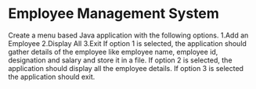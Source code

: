# Employee Management System #
Create a menu based Java application with the following options.
1.Add an Employee
2.Display All
3.Exit
If option 1 is selected, the application should gather details of the employee like employee name, employee id, designation and salary and store it in a file.
If option 2 is selected, the application should display all the employee details.
If option 3 is selected the application should exit.